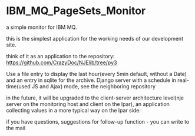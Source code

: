 # IBM_MQ_PageSets_Monitor

a simple monitor for IBM MQ.

this is the simplest application for the working needs of our development site.

think of it as an application to the repository: https://github.com/CrazyDoc/NJElib/tree/py3

Use a file entry to display the last hour(every 5min default, without a Date) and an entry in sqlite for the archive. Django server with a schedule in real-time(used JS and Ajax) mode, see the neighboring repository

in the future, it will be upgraded to the client-server architecture level(nje server on the monitoring host and client on the lpar), an application collecting values in a more typical way on the lpar side.

if you have questions, suggestions for follow-up function - you can write to the mail

